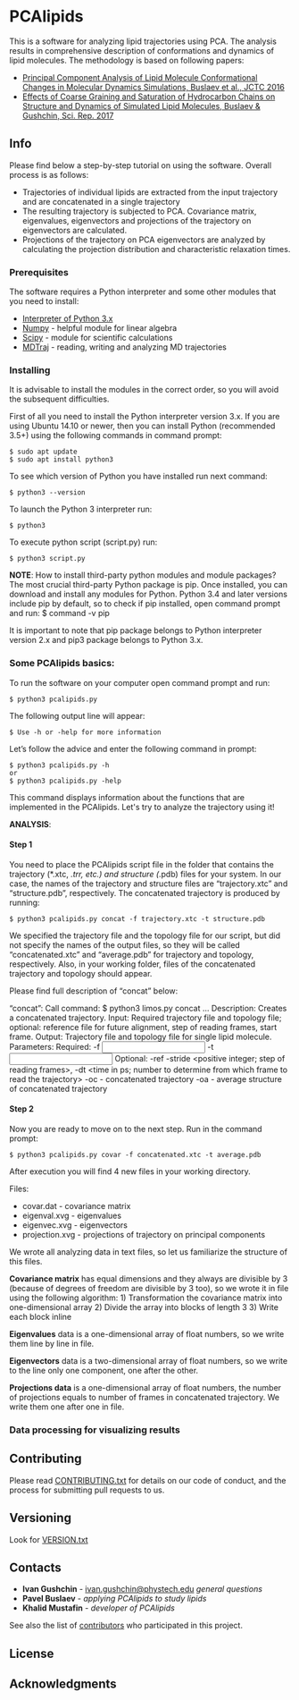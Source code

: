 # PCAlipids

This is a software for analyzing lipid trajectories using PCA. The analysis results in comprehensive description of conformations and dynamics of lipid molecules. The methodology is based on following papers:
* [Principal Component Analysis of Lipid Molecule Conformational Changes in Molecular Dynamics Simulations, Buslaev et al., JCTC 2016](doi.org/10.1021/acs.jctc.5b01106)
* [Effects of Coarse Graining and Saturation of Hydrocarbon Chains on Structure and Dynamics of Simulated Lipid Molecules, Buslaev & Gushchin, Sci. Rep. 2017](doi.org/10.1038/s41598-017-11761-5)

## Info

Please find below a step-by-step tutorial on using the software. Overall process is as follows:
* Trajectories of individual lipids are extracted from the input trajectory and are concatenated in a single trajectory
* The resulting trajectory is subjected to PCA. Covariance matrix, eigenvalues, eigenvectors and projections of the trajectory on eigenvectors are calculated.
* Projections of the trajectory on PCA eigenvectors are analyzed by calculating the projection distribution and characteristic relaxation times.

### Prerequisites

The software requires a Python interpreter and some other modules that you need to install:

* [Interpreter of Python 3.x](https://www.python.org/download/releases/3.0/)
* [Numpy](http://www.numpy.org/) - helpful module for linear algebra
* [Scipy](https://www.scipy.org/) - module for scientific calculations
* [MDTraj](http://mdtraj.org/1.9.0/) - reading, writing and analyzing MD trajectories 

### Installing

It is advisable to install the modules in the correct order, so you will avoid the subsequent difficulties. 

First of all you need to install the Python interpreter version 3.x. If you are using Ubuntu 14.10 or newer, then you can install Python (recommended 3.5+) using the following commands in command prompt:

    $ sudo apt update
    $ sudo apt install python3

To see which version of Python you have installed run next command:

    $ python3 --version

To launch the Python 3 interpreter run:

    $ python3

To execute python script (script.py) run:

    $ python3 script.py

**NOTE**: How to install third-party python modules and module packages?
The most crucial third-party Python package is pip. Once installed, you can download and install any modules for Python. Python 3.4 and later versions include pip by default, so to check if pip installed, open command prompt and run:
    $ command -v pip 

It is important to note that pip package belongs to Python interpreter version 2.x and pip3 package belongs to Python 3.x. 


### Some PCAlipids basics:

To run the software on your computer open command prompt and run:

    $ python3 pcalipids.py

The following output line will appear:

    $ Use -h or -help for more information

Let’s follow the advice and enter the following command in prompt:

    $ python3 pcalipids.py -h
    or
    $ python3 pcalipids.py -help

This command displays information about the functions that are implemented in the PCAlipids.
Let's try to analyze the trajectory using it!

**ANALYSIS**:

#### Step 1

You need to place the PCAlipids script file in the folder that contains the trajectory (*.xtc, *.trr, etc.) and structure  (*.pdb) files for your system.
In our case, the names of the trajectory and structure files are “trajectory.xtc” and “structure.pdb”, respectively. The concatenated trajectory is produced by running:

    $ python3 pcalipids.py concat -f trajectory.xtc -t structure.pdb

We specified the trajectory file and the topology file for our script, but did not specify the names of the output files, so they will be called “concatenated.xtc” and “average.pdb” for trajectory and topology, respectively. Also, in your working folder, files of the concatenated trajectory and topology should appear.

Please find full description of “concat” below:

“concat”:
Call command: $ python3 limos.py concat …
Description: Creates a concatenated trajectory.
Input: Required trajectory file and topology file; optional: reference file for future alignment, step of reading frames, start frame.
Output: Trajectory file and topology file for single lipid molecule.
Parameters:
Required:
-f <input trajectory file> 
-t <input topology file> 
Optional:
-ref <reference structure>
-stride <positive integer; step of reading frames>, 
-dt <time in ps; number to determine from which frame to read the trajectory>
-oc <output trajectory file> - concatenated trajectory
-oa <output topology file> - average structure of concatenated trajectory


#### Step 2

Now you are ready to move on to the next step. Run in the command prompt:

    $ python3 pcalipids.py covar -f concatenated.xtc -t average.pdb

After execution you will find 4 new files in your working directory.

Files:
* covar.dat - covariance matrix
* eigenval.xvg - eigenvalues
* eigenvec.xvg - eigenvectors
* projection.xvg - projections of trajectory on principal components

We wrote all analyzing data in text files, so let us familiarize the structure of this files.

**Covariance matrix** has equal dimensions and they always are divisible by 3 (because of degrees of freedom are divisible by 3 too), so we wrote it in file using the following algorithm:
    1) Transformation the covariance matrix into one-dimensional array
    2) Divide the array into blocks of length 3
    3) Write each block inline

**Eigenvalues** data is a one-dimensional array of float numbers, so we write them line by line in file.

**Eigenvectors** data is a two-dimensional array of float numbers, so we write to the line only one component, one after the other.

**Projections data**  is a one-dimensional array of float numbers, the number of projections equals to number of frames in concatenated trajectory. We write them one after one in file.

### Data processing for visualizing results


## Contributing

Please read [CONTRIBUTING.txt](CONTRIBUTING.txt) for details on our code of conduct, and the process for submitting pull requests to us.

## Versioning

Look for [VERSION.txt](VERSION.txt)

## Contacts

* **Ivan Gushchin** - ivan.gushchin@phystech.edu *general questions*
* **Pavel Buslaev** - *applying PCAlipids to study lipids*
* **Khalid Mustafin** - *developer of PCAlipids*

See also the list of [contributors](https://github.com/membrane-systems) who participated in this project.

## License

## Acknowledgments

